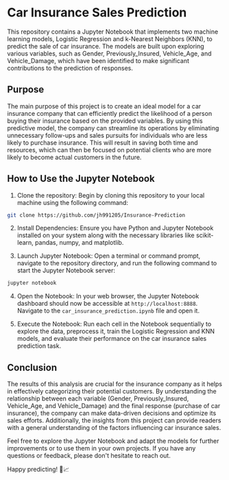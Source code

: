 # Car Insurance Sales Prediction

This repository contains a Jupyter Notebook that implements two machine learning models, Logistic Regression and k-Nearest Neighbors (KNN), to predict the sale of car insurance. The models are built upon exploring various variables, such as Gender, Previously_Insured, Vehicle_Age, and Vehicle_Damage, which have been identified to make significant contributions to the prediction of responses.

## Purpose

The main purpose of this project is to create an ideal model for a car insurance company that can efficiently predict the likelihood of a person buying their insurance based on the provided variables. By using this predictive model, the company can streamline its operations by eliminating unnecessary follow-ups and sales pursuits for individuals who are less likely to purchase insurance. This will result in saving both time and resources, which can then be focused on potential clients who are more likely to become actual customers in the future.

## How to Use the Jupyter Notebook

1. Clone the repository: Begin by cloning this repository to your local machine using the following command:



```bash
git clone https://github.com/jh991205/Insurance-Prediction
```


2. Install Dependencies: Ensure you have Python and Jupyter Notebook installed on your system along with the necessary libraries like scikit-learn, pandas, numpy, and matplotlib.

3. Launch Jupyter Notebook: Open a terminal or command prompt, navigate to the repository directory, and run the following command to start the Jupyter Notebook server:

```bash
jupyter notebook
```

4. Open the Notebook: In your web browser, the Jupyter Notebook dashboard should now be accessible at `http://localhost:8888`. Navigate to the `car_insurance_prediction.ipynb` file and open it.

5. Execute the Notebook: Run each cell in the Notebook sequentially to explore the data, preprocess it, train the Logistic Regression and KNN models, and evaluate their performance on the car insurance sales prediction task.

## Conclusion

The results of this analysis are crucial for the insurance company as it helps in effectively categorizing their potential customers. By understanding the relationship between each variable (Gender, Previously_Insured, Vehicle_Age, and Vehicle_Damage) and the final response (purchase of car insurance), the company can make data-driven decisions and optimize its sales efforts. Additionally, the insights from this project can provide readers with a general understanding of the factors influencing car insurance sales.

Feel free to explore the Jupyter Notebook and adapt the models for further improvements or to use them in your own projects. If you have any questions or feedback, please don't hesitate to reach out.

Happy predicting! 🚗📈

